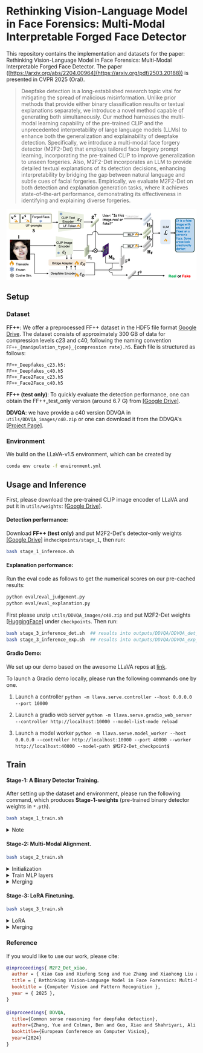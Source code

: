 # Rethinking Vision-Language Model in Face Forensics: Multi-Modal Interpretable Forged Face Detector

This repository contains the implementation and datasets for the paper: Rethinking Vision-Language Model in Face Forensics: Multi-Modal Interpretable Forged Face Detector. The paper ([https://arxiv.org/abs/2204.00964](https://arxiv.org/pdf/2503.20188)) is presented in CVPR 2025 (Oral).

> Deepfake detection is a long-established research topic vital for mitigating the spread of malicious misinformation.
Unlike prior methods that provide either binary classification results or textual explanations separately, we introduce a novel method capable of generating both simultaneously. Our method harnesses the multi-modal learning
capability of the pre-trained CLIP and the unprecedented
interpretability of large language models (LLMs) to enhance both the generalization and explainability of deepfake detection. Specifically, we introduce a multi-modal
face forgery detector (M2F2-Det) that employs tailored
face forgery prompt learning, incorporating the pre-trained
CLIP to improve generalization to unseen forgeries. Also,
M2F2-Det incorporates an LLM to provide detailed textual explanations of its detection decisions, enhancing interpretability by bridging the gap between natural language
and subtle cues of facial forgeries. Empirically, we evaluate M2F2-Det on both detection and explanation generation tasks, where it achieves state-of-the-art performance,
demonstrating its effectiveness in identifying and explaining diverse forgeries.

<p align="center">
  <img src="asset/teaser.png" alt="Overview" width="700">
</p>

## Setup
### Dataset

**FF++**: We offer a preprocessed FF++ dataset in the HDF5 file format [Google Drive](https://drive.google.com/drive/folders/1ovuurFCkBfmcMq7HKO5ph36U1QyL75UA?usp=sharing). The dataset consists of approximately $300$ GB of data for compression levels c23 and c40, following the naming convention ```FF++_{manipulation_type}_{compression rate}.h5```. Each file is structured as follows:
```
FF++_Deepfakes_c23.h5:
FF++_Deepfakes_c40.h5
FF++_Face2Face_c23.h5
FF++_Face2Face_c40.h5
```

**FF++ (test only)**: To quickly evaluate the detection performance, one can obtain the FF++_test_only version (around $6.7$ G) from [[Google Drive]](https://drive.google.com/file/d/1tQ0ZwsXXX-K9aWYhn_ELLgViP-T4MC70/view?usp=drive_link).

   
**DDVQA**: we have provide a c40 version DDVQA in ```utils/DDVQA_images/c40.zip``` or one can download it from the DDVQA's [[Project Page]](https://github.com/Reality-Defender/Research-DD-VQA).

### Environment
We build on the LLaVA-v1.5 environment, which can be created by
```bash
conda env create -f environment.yml
```

## Usage and Inference

First, please download the pre-trained CLIP image encoder of LLaVA and put it in `utils/weights`: [[Google Drive]](https://drive.google.com/file/d/19oEpKB96xJVSrwkLV0ewje-W2dfBAR58/view?usp=drive_link).

#### Detection performance: 
Download **FF++ (test only)** and put M2F2-Det's detector-only weights [[Google Drive]](https://drive.google.com/file/d/1X1ZUZkCwqg9mrsqoOS0EoO3v5WABNBAw/view?usp=drive_link) in`checkpoints/stage_1`, then run:

```bash
bash stage_1_inference.sh
```

#### Explanation performance:
Run the eval code as follows to get the numerical scores on our pre-cached results:
```bash
python eval/eval_judgement.py
python eval/eval_explanation.py
```

First please unzip ```utils/DDVQA_images/c40.zip``` and put M2F2-Det weights [[HuggingFace]](https://github.com/Reality-Defender/Research-DD-VQA) under ```checkpoints```. Then run:
```bash
bash stage_3_inference_det.sh  ## results into outputs/DDVQA/DDVQA_det_c40.jsonl 
bash stage_3_inference_exp.sh  ## results into outputs/DDVQA/DDVQA_exp_c40.jsonl 
```

#### Gradio Demo:
We set up our demo based on the awesome LLaVA repos at [link](https://github.com/haotian-liu/LLaVA?tab=readme-ov-file#demo).

To launch a Gradio demo locally, please run the following commands one by one.

1. Launch a controller
`python -m llava.serve.controller --host 0.0.0.0 --port 10000
`

2. Launch a gradio web server
`python -m llava.serve.gradio_web_server --controller http://localhost:10000 --model-list-mode reload
`

3. Launch a model worker
`python -m llava.serve.model_worker --host 0.0.0.0 --controller http://localhost:10000 --port 40000 --worker http://localhost:40000 --model-path $M2F2-Det_checkpoint$
`

## Train 

#### Stage-1: A Binary Detector Training.
After setting up the dataset and environment, please run the following command, which produces **Stage-1-weights** (pre-trained binary detector weights in ```*.pth```). 

```bash
bash stage_1_train.sh
```

<details>
<summary>Note</summary>
  
  1. The pre-trained CLIP image encoder is the `vision_tower.pth`, which must match the LLaVA version used, and LLaVA's CLIP encoder differs from the one imported `CLIP transformers`. If using a new CLIP-based model, load weights from LLaVA's pretrained models from scratch~

  2. In `M2F2Det/models/model.py`, preprocessing is defined in the `forward()` function without additional pipeline preprocessing. This originates from LLaVA's preprocessing flow. New models must use identical preprocessing here to ensure input consistency when integrated into LLaVA.
</details>

#### Stage-2: Multi-Modal Alignment.

```bash
bash stage_2_train.sh
```

<details>
<summary>Initialization</summary>
  
We merge **LLaVA-1.5-7b** and **Stage-1 weights** to initialize **LLaVADeepfakeCasualLM**, which needs to modify `config.json` of the base model (_i.e._, LLaVA-1.5-7b). Refer to `LLaVA/examples/LLaVA_config.json` for details.

 Updated JSON file note:
  
```json
{
  "_name_or_path": "LLaVA-1.5-7b",
  ...
  "deepfake_model_name": "densenet121",  // Detector type, we provide the code base for densenet and efficient. 
  "deepfake_model_path": "/path/to/your/Stage-1 weights",  // Stage-1 weights.
  "mm_vision_select_feature": "cls_patch",  // Changed from 'patch' to 'cls_patch'
  ...
}
```

Also, it is also helpful to set ```low_cpu_mem_usage=False``` in around ```LLaVA/model/builder.py```#L246.
</details>

<details>
<summary>Train MLP layers</summary>
  
Run the following code to randomly initialize specific MLP layers, which produces **Stage-2-init-weights**. This merging code is
  
```bash
python scripts/merge_lora_weights_deepfake_random.py \
  --model-path LLaVA-1.5-7b-with-updated-config \
  --save-model-path new_model_path
```

Using **Stage-2-init-weights**, the following trains MLP layers and results in **Stage-2-weights-Delta**.
```bash
bash scripts/finetune_stage_2.sh
```

Key parameters to modify in the script:
  
```bash
--model_name_or_path    # Stage-2-init-weights
--data_path             # Training data JSON
--image_folder          # Base path prefix for "image" keys in data
--vision_tower          # CLIP path (we use openai/clip-vit-large-patch14-336.)
--deepfake_ckpt_path    # Pretrained detector weights, check *.pth from Stage-1-weights.
--output_dir            # Output directory for Stage-2-weights-Delta.
```
</details>

<details>
<summary>Merging</summary>
  
After fine-tuning, `merge_stage23.sh` merges **Stage-2-weights-Delta** with **Stage-2-init-weights** into **Stage-2-weights** as:

```
python scripts/merge_lora_weights_deepfake.py
  --model_path Stage-2-weights-Delta \
  --model_base Stage-2-init-weights \
  --save_path your_path
```
</details>

#### Stage-3: LoRA Finetuning.

```bash
bash stage_3_train.sh
```

<details>
<summary>LoRA</summary>
  
Using the **Stage-2-weights**, the following command conducts the LoRA fine-tuning to generate **Stage-3-weights-Delta**. 
```bash
bash scripts/finetune_stage_3.sh
```

Key parameters to modify in the script:
  
```bash
--model_name_or_path    # Stage-2-weights
--output_dir            # Output directory for Stage-3-weights-Delta.
```
[more defined parameters](#key1)
</details>

<details>
<summary>Merging</summary>

After training, `merge_stage3.sh` merges **Stage-3-weights-Delta** into **M2F2-Det** for the inference, as:

```bash
python scripts/merge_lora_weights_deepfake.py \
  --model_path Stage-3-weights-Delta \
  --model_base Stage-2-weights \
  --save_path your_path
```
</details>

### Reference
If you would like to use our work, please cite:
```Bibtex
@inproceedings{ M2F2_Det_xiao,
  author = { Xiao Guo and Xiufeng Song and Yue Zhang and Xiaohong Liu and Xiaoming Liu },
  title = { Rethinking Vision-Language Model in Face Forensics: Multi-Modal Interpretable Forged Face Detector },
  booktitle = {Computer Vision and Pattern Recognition },
  year = { 2025 },
}

@inproceedings{ DDVQA,
  title={Common sense reasoning for deepfake detection},
  author={Zhang, Yue and Colman, Ben and Guo, Xiao and Shahriyari, Ali and Bharaj, Gaurav},
  booktitle={European Conference on Computer Vision},
  year={2024}
}
```
